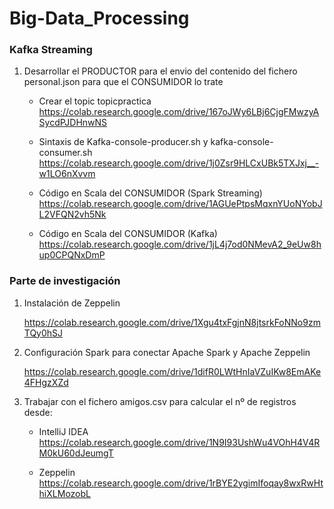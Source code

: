 # Big-Data_Processing

### Kafka Streaming

1. Desarrollar el PRODUCTOR para el envio del contenido del fichero personal.json para que el CONSUMIDOR lo trate

   - Crear el topic topicpractica
     https://colab.research.google.com/drive/167oJWy6LBj6CjgFMwzyASycdPJDHnwNS
        
   - Sintaxis de Kafka-console-producer.sh y kafka-console-consumer.sh
     https://colab.research.google.com/drive/1j0Zsr9HLCxUBk5TXJxj__-w1LO6nXvvm
  
   - Código en Scala del CONSUMIDOR (Spark Streaming)
     https://colab.research.google.com/drive/1AGUePtpsMqxnYUoNYobJL2VFQN2vh5Nk
  
   - Código en Scala del CONSUMIDOR (Kafka)
     https://colab.research.google.com/drive/1jL4j7od0NMevA2_9eUw8hup0CPQNxDmP
  

### Parte de investigación

1. Instalación de Zeppelin 

   https://colab.research.google.com/drive/1Xgu4txFgjnN8jtsrkFoNNo9zmTQy0hSJ

2. Configuración Spark para conectar Apache Spark y Apache Zeppelin

   https://colab.research.google.com/drive/1difR0LWtHnIaVZuIKw8EmAKe4FHgzXZd

3. Trabajar con el fichero amigos.csv para calcular el nº de registros desde:

   - IntelliJ IDEA https://colab.research.google.com/drive/1N9I93UshWu4VOhH4V4RM0kU60dJeumgT
   
   - Zeppelin      https://colab.research.google.com/drive/1rBYE2ygimIfoqay8wxRwHthiXLMozobL



